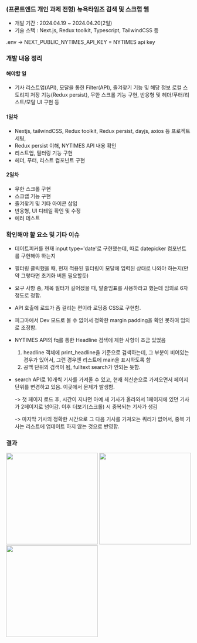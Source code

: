 ### (프론트엔드 개인 과제 전형) 뉴욕타임즈 검색 및 스크랩 웹

- 개발 기간 : 2024.04.19 ~ 2024.04.20(2일)
- 기술 스택 : Next.js, Redux toolkit, Typescript, TailwindCSS 등

.env -> NEXT_PUBLIC_NYTIMES_API_KEY = NYTIMES api key
<br/>

### 개발 내용 정리

#### 해야할 일

- 기사 리스트업(API), 모달을 통한 Filter(API), 즐겨찾기 기능 및 해당 정보 로컬 스토리지 저장 기능(Redux persist), 무한 스크롤 기능 구현, 반응형 및 헤더/푸터/리스트/모달 UI 구현 등
  <br/>

#### 1일차

- Nextjs, tailwindCSS, Redux toolkit, Redux persist, dayjs, axios 등 프로젝트 세팅,
- Redux persist 이해, NYTIMES API 내용 확인
- 리스트업, 필터링 기능 구현
- 헤더, 푸터, 리스트 컴포넌트 구현

#### 2일차

- 무한 스크롤 구현
- 스크랩 기능 구현
- 즐겨찾기 및 기타 아이콘 삽입
- 반응형, UI 디테일 확인 및 수정
- 에러 테스트
  <br/>

### 확인해야 할 요소 및 기타 이슈

- 데이트피커를 현재 input type='date'로 구현했는데, 따로 datepicker 컴포넌트를 구현해야 하는지
- 필터링 클릭했을 때, 현재 적용된 필터링이 모달에 입력된 상태로 나와야 하는지(만약 그렇다면 초기화 버튼 필요할듯)
- 요구 사항 중, 제목 필터가 길어졌을 때, 말줄임표를 사용하라고 했는데 임의로 6자 정도로 정함.
- API 호출에 로드가 좀 걸리는 편이라 로딩중 CSS로 구현함.
- 피그마에서 Dev 모드로 볼 수 없어서 정확한 margin padding을 확인 못하여 임의로 조정함.
- NYTIMES API의 fq를 통한 Headline 검색에 제한 사항이 조금 있었음

  1. headline 객체에 print_headline을 기준으로 검색하는데, 그 부분이 비어있는 경우가 있어서, 그런 경우엔 리스트에 main을 표시하도록 함
  2. 공백 단위의 검색이 됨, fulltext search가 안되는 듯함.

- search API로 10개씩 기사를 가져올 수 있고, 현재 최신순으로 가져오면서 페이지 단위를 변경하고 있음. 이곳에서 문제가 발생함.

  -> 첫 페이지 로드 후, 시간이 지나면 아예 새 기사가 올라와서 1페이지에 있던 기사가 2페이지로 넘어감. 이후 더보기(스크롤) 시 중복되는 기사가 생김

  -> 마지막 기사의 정확한 시간으로 그 다음 기사를 가져오는 쿼리가 없어서, 중복 기사는 리스트에 업데이트 하지 않는 것으로 반영함.

### 결과

<img src="https://github.com/hasangwon/nytimes-scrap/assets/75872687/8b7a0b7e-da04-4f6d-b09b-ca0d9dd29ae7" width="250"/>
<img src="https://github.com/hasangwon/nytimes-scrap/assets/75872687/4124992c-79a7-4bac-a9c1-227bb8a5dd2f" width="250"/>
<img src="https://github.com/hasangwon/nytimes-scrap/assets/75872687/348a5884-0f6b-4a00-a05c-9298e2125bea" width="250"/>
